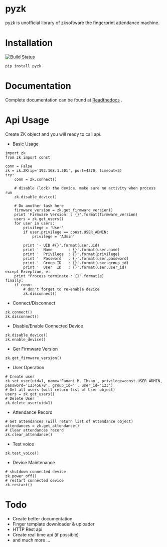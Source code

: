 # pyzk

pyzk is unofficial library of zksoftware the fingerprint attendance machine.

# Installation

[![Build Status](https://travis-ci.org/fananimi/pyzk.svg?branch=master)](https://travis-ci.org/fananimi/pyzk)

`pip install pyzk`

# Documentation

Complete documentation can be found at [Readthedocs](http://pyzk.readthedocs.io/en/latest/ "pyzk's readthedocs") .

# Api Usage

Create ZK object and you will ready to call api.

* Basic Usage
```
import zk
from zk import const

conn = False
zk = zk.ZK(ip='192.168.1.201', port=4370, timeout=5)
try:
    conn = zk.connect()

    # disable (lock) the device, make sure no activity when process run
    zk.disable_device()

    # Do another task here
    firmware_version = zk.get_firmware_version()
    print 'Firmware Version: : {}'.format(firmware_version)
    users = zk.get_users()
    for user in users:
        privilege = 'User'
        if user.privilege == const.USER_ADMIN:
            privilege = 'Admin'

        print '- UID #{}'.format(user.uid)
        print '  Name       : {}'.format(user.name)
        print '  Privilege  : {}'.format(privilege)
        print '  Password   : {}'.format(user.password)
        print '  Group ID   : {}'.format(user.group_id)
        print '  User  ID   : {}'.format(user.user_id)
except Exception, e:
    print "Process terminate : {}".format(e)
finally:
    if conn:
        # don't forget to re-enable device
        zk.disconnect()

```

* Connect/Disconnect

```
zk.connect()
zk.disconnect()
```

* Disable/Enable Connected Device

```
zk.disable_device()
zk.enable_device()
```

* Ger Firmware Version

```
zk.get_firmware_version()
```

* User Operation

```
# Create user
zk.set_user(uid=1, name='Fanani M. Ihsan', privilege=const.USER_ADMIN, password='12345678', group_id='', user_id='123')
# Get all users (will return list of User object)
users = zk.get_users()
# Delete User
zk.delete_user(uid=1)
```

* Attendance Record
```
# Get attendances (will return list of Attendance object)
attendances = zk.get_attendance()
# Clear attendances record
zk.clear_attendance()
```

* Test voice

```
zk.test_voice()
```

* Device Maintenance

```
# shutdown connected device
zk.power_off()
# restart connected device
zk.restart()
```

# Todo

* Create better documentation
* Finger template downloader & uploader
* HTTP Rest api
* Create real time api (if possible)
* and much more ...
